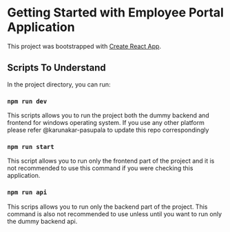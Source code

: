 # Getting Started with Employee Portal Application

This project was bootstrapped with [Create React App](https://github.com/facebook/create-react-app).

## Scripts To Understand

In the project directory, you can run:

### `npm run dev`
This scripts allows you to run the project both the dummy backend and frontend for windows operating system. If you use any other platform please refer @karunakar-pasupala to update this repo correspondingly

### `npm run start`
This script allows you to run only the frontend part of the project and it is not recommended to use this command if you were checking this application.

### `npm run api`
This scrips allows you to run only the backend part of the project. This command is also not recommended to use unless until you want to run only the dummy backend api.